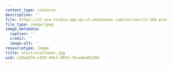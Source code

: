 ```yaml
---
content_type: resource
description: ''
file: https://ol-ocw-studio-app-qa.s3.amazonaws.com/courses/11-204-planning-communications-and-digital-media-fall-2004/c28ad27ec92994c5007efbcedea61393_electricaltower.jpg
file_type: image/jpeg
image_metadata:
  caption: ''
  credit: ''
  image-alt: ''
resourcetype: Image
title: electricaltower.jpg
uid: c28ad27e-c929-94c5-007e-fbcedea61393
---
```

